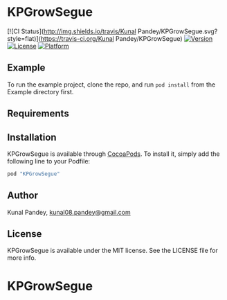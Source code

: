 # KPGrowSegue

[![CI Status](http://img.shields.io/travis/Kunal Pandey/KPGrowSegue.svg?style=flat)](https://travis-ci.org/Kunal Pandey/KPGrowSegue)
[![Version](https://img.shields.io/cocoapods/v/KPGrowSegue.svg?style=flat)](http://cocoapods.org/pods/KPGrowSegue)
[![License](https://img.shields.io/cocoapods/l/KPGrowSegue.svg?style=flat)](http://cocoapods.org/pods/KPGrowSegue)
[![Platform](https://img.shields.io/cocoapods/p/KPGrowSegue.svg?style=flat)](http://cocoapods.org/pods/KPGrowSegue)

## Example

To run the example project, clone the repo, and run `pod install` from the Example directory first.

## Requirements

## Installation

KPGrowSegue is available through [CocoaPods](http://cocoapods.org). To install
it, simply add the following line to your Podfile:

```ruby
pod "KPGrowSegue"
```

## Author

Kunal Pandey, kunal08.pandey@gmail.com

## License

KPGrowSegue is available under the MIT license. See the LICENSE file for more info.
# KPGrowSegue
